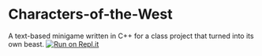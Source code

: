 # Characters-of-the-West
A text-based minigame written in C++ for a class project that turned into its own beast.
[![Run on Repl.it](https://repl.it/badge/github/julky117/Characters-of-the-West)](https://repl.it/github/julky117/Characters-of-the-West)